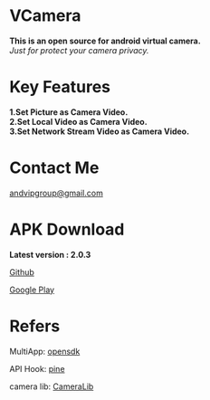 # VCamera
**This is an open source for android virtual camera.**  
*Just for protect your camera privacy.*


# Key Features
**1.Set Picture as Camera Video.**  
**2.Set Local Video as Camera Video.**  
**3.Set Network Stream Video as Camera Video.**  


# Contact Me
andvipgroup@gmail.com

# APK Download
**Latest version : 2.0.3**

[Github](https://github.com/andvipgroup/VCamera/releases)

[Google Play](https://play.google.com/store/apps/details?id=virtual.camera.app)


# Refers  
MultiApp:  [opensdk](https://github.com/WaxMoon/opensdk) 

API Hook:  [pine](https://github.com/canyie/pine) 

camera lib: [CameraLib](https://github.com/andvipgroup/CameraLib)
